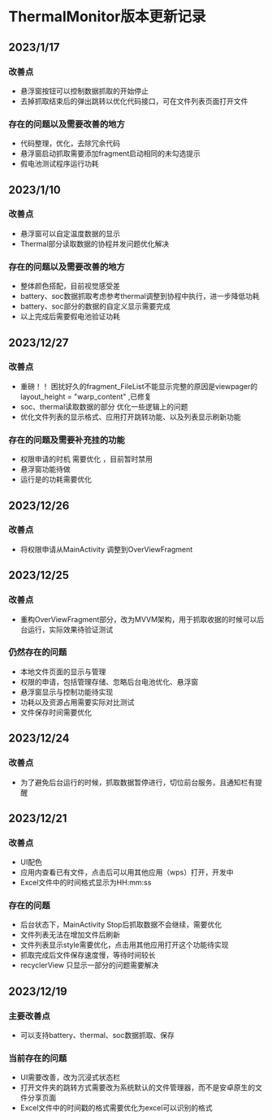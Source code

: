 # ThermalMonitor版本更新记录
## 2023/1/17
### 改善点
- 悬浮窗按钮可以控制数据抓取的开始停止
- 去掉抓取结束后的弹出跳转以优化代码接口，可在文件列表页面打开文件

### 存在的问题以及需要改善的地方
- 代码整理，优化，去除冗余代码
- 悬浮窗启动抓取需要添加fragment启动相同的未勾选提示
- 假电池测试程序运行功耗

## 2023/1/10
### 改善点
- 悬浮窗可以自定温度数据的显示
- Thermal部分读取数据的协程并发问题优化解决

### 存在的问题以及需要改善的地方
- 整体颜色搭配，目前视觉感受差
- battery、soc数据抓取考虑参考thermal调整到协程中执行，进一步降低功耗
- battery、soc部分的数据的自定义显示需要完成
- 以上完成后需要假电池验证功耗

## 2023/12/27
### 改善点
- 重磅！！ 困扰好久的fragment_FileList不能显示完整的原因是viewpager的layout_height = "warp_content" ,已修复
- soc、thermal读取数据的部分 优化一些逻辑上的问题
- 优化文件列表的显示格式、应用打开跳转功能、以及列表显示刷新功能

### 存在的问题及需要补充挂的功能
- 权限申请的时机 需要优化 ，目前暂时禁用
- 悬浮窗功能待做
- 运行是的功耗需要优化

## 2023/12/26
### 改善点
- 将权限申请从MainActivity 调整到OverViewFragment


## 2023/12/25
### 改善点
- 重构OverViewFragment部分，改为MVVM架构，用于抓取收据的时候可以后台运行，实际效果待验证测试

### 仍然存在的问题
- 本地文件页面的显示与管理
- 权限的申请，包括管理存储、忽略后台电池优化、悬浮窗
- 悬浮窗显示与控制功能待实现
- 功耗以及资源占用需要实际对比测试
- 文件保存时间需要优化


## 2023/12/24
### 改善点
- 为了避免后台运行的时候，抓取数据暂停进行，切位前台服务，且通知栏有提醒


## 2023/12/21
### 改善点
- UI配色
- 应用内查看已有文件，点击后可以用其他应用（wps）打开，开发中
- Excel文件中的时间格式显示为HH:mm:ss

### 存在的问题
- 后台状态下，MainActivity Stop后抓取数据不会继续，需要优化
- 文件列表无法在增加文件后刷新
- 文件列表显示style需要优化，点击用其他应用打开这个功能待实现
- 抓取完成后文件保存速度慢，等待时间较长
- recyclerView 只显示一部分的问题需要解决

## 2023/12/19
### 主要改善点
- 可以支持battery、thermal、soc数据抓取、保存

### 当前存在的问题
- UI需要改善，改为沉浸式状态栏
- 打开文件夹的跳转方式需要改为系统默认的文件管理器，而不是安卓原生的文件分享页面
- Excel文件中的时间戳的格式需要优化为excel可以识别的格式
